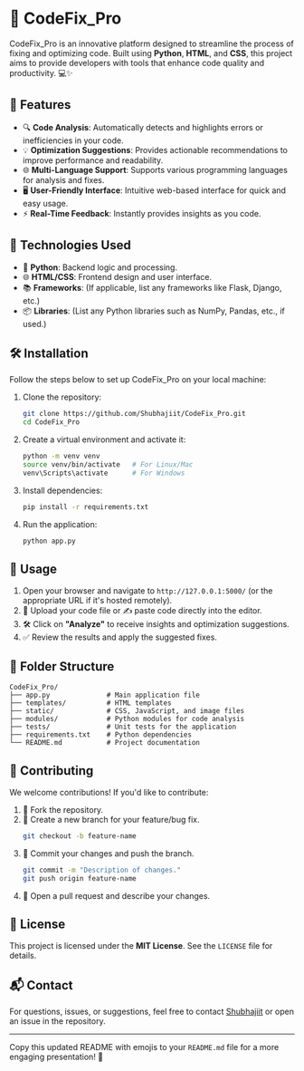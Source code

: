 
# 🚀 CodeFix_Pro

CodeFix_Pro is an innovative platform designed to streamline the process of fixing and optimizing code. Built using **Python**, **HTML**, and **CSS**, this project aims to provide developers with tools that enhance code quality and productivity. 💻✨

## 🌟 Features

- 🔍 **Code Analysis**: Automatically detects and highlights errors or inefficiencies in your code.
- 💡 **Optimization Suggestions**: Provides actionable recommendations to improve performance and readability.
- 🌐 **Multi-Language Support**: Supports various programming languages for analysis and fixes.
- 🖥️ **User-Friendly Interface**: Intuitive web-based interface for quick and easy usage.
- ⚡ **Real-Time Feedback**: Instantly provides insights as you code.

## 🔧 Technologies Used

- 🐍 **Python**: Backend logic and processing.
- 🌐 **HTML/CSS**: Frontend design and user interface.
- 📚 **Frameworks**: (If applicable, list any frameworks like Flask, Django, etc.)
- 📦 **Libraries**: (List any Python libraries such as NumPy, Pandas, etc., if used.)

## 🛠️ Installation

Follow the steps below to set up CodeFix_Pro on your local machine:

1. Clone the repository:
   ```bash
   git clone https://github.com/Shubhajiit/CodeFix_Pro.git
   cd CodeFix_Pro
   ```
2. Create a virtual environment and activate it:
   ```bash
   python -m venv venv
   source venv/bin/activate   # For Linux/Mac
   venv\Scripts\activate      # For Windows
   ```
3. Install dependencies:
   ```bash
   pip install -r requirements.txt
   ```
4. Run the application:
   ```bash
   python app.py
   ```

## 📖 Usage

1. Open your browser and navigate to `http://127.0.0.1:5000/` (or the appropriate URL if it's hosted remotely).
2. 📂 Upload your code file or ✍️ paste code directly into the editor.
3. 🛠️ Click on **"Analyze"** to receive insights and optimization suggestions.
4. ✅ Review the results and apply the suggested fixes.

## 📂 Folder Structure

```
CodeFix_Pro/
├── app.py              # Main application file
├── templates/          # HTML templates
├── static/             # CSS, JavaScript, and image files
├── modules/            # Python modules for code analysis
├── tests/              # Unit tests for the application
├── requirements.txt    # Python dependencies
└── README.md           # Project documentation
```

## 🤝 Contributing

We welcome contributions! If you'd like to contribute:

1. 🍴 Fork the repository.
2. 🌱 Create a new branch for your feature/bug fix.
   ```bash
   git checkout -b feature-name
   ```
3. 💾 Commit your changes and push the branch.
   ```bash
   git commit -m "Description of changes."
   git push origin feature-name
   ```
4. 🔁 Open a pull request and describe your changes.

## 📜 License

This project is licensed under the **MIT License**. See the `LICENSE` file for details.

## 📬 Contact

For questions, issues, or suggestions, feel free to contact [Shubhajiit](https://github.com/Shubhajiit) or open an issue in the repository.

---

Copy this updated README with emojis to your `README.md` file for a more engaging presentation! 🎉
